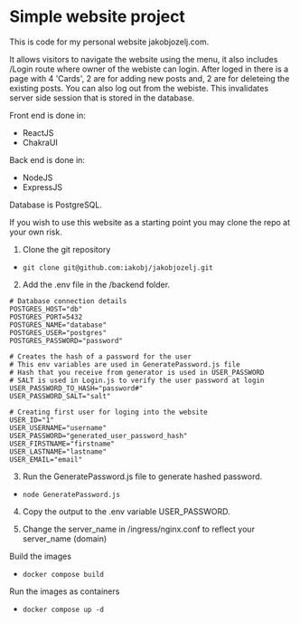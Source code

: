 # Simple website project

This is code for my personal website jakobjozelj.com.

It allows visitors to navigate the website using the menu, it also includes /Login route where owner of the webiste can login. 
After loged in there is a page with 4 'Cards', 2 are for adding new posts and, 2 are for deleteing the existing posts. 
You can also log out from the webiste. This invalidates server side session that is stored in the database.

Front end is done in:
 - ReactJS
 - ChakraUI
 
 Back end is done in:
  - NodeJS
  - ExpressJS

Database is PostgreSQL. 

If you wish to use this website as a starting point you may clone the repo at your own risk. 

1. Clone the git repository
 - ```git clone git@github.com:iakobj/jakobjozelj.git```

2. Add the .env file in the /backend folder.
```
# Database connection details
POSTGRES_HOST="db"
POSTGRES_PORT=5432
POSTGRES_NAME="database"
POSTGRES_USER="postgres"
POSTGRES_PASSWORD="password"

# Creates the hash of a password for the user
# This env variables are used in GeneratePassword.js file
# Hash that you receive from generator is used in USER_PASSWORD 
# SALT is used in Login.js to verify the user password at login
USER_PASSWORD_TO_HASH="password#"
USER_PASSWORD_SALT="salt"

# Creating first user for loging into the website
USER_ID="1"
USER_USERNAME="username"
USER_PASSWORD="generated_user_password_hash" 
USER_FIRSTNAME="firstname"
USER_LASTNAME="lastname"
USER_EMAIL="email"
```
3. Run the GeneratePassword.js file to generate hashed password.
 - ```node GeneratePassword.js```

4. Copy the output to the .env variable USER_PASSWORD.

5. Change the server_name in /ingress/nginx.conf to reflect your server_name (domain)

Build the images 
 - ```docker compose build```

Run the images as containers
 - ```docker compose up -d```
